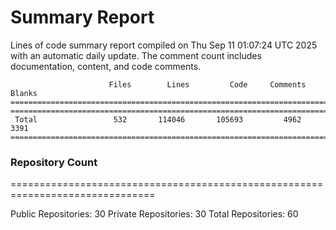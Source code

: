 # Summary Report
Lines of code summary report compiled on Thu Sep 11 01:07:24 UTC 2025 with an automatic daily update. The comment count includes documentation, content, and code comments.
```
                      Files        Lines         Code     Comments       Blanks
===============================================================================
===============================================================================
 Total                 532       114046       105693         4962         3391
===============================================================================
```

### Repository Count
===============================================================================

Public Repositories: 30
Private Repositories: 30
Total Repositories: 60

